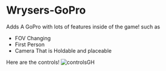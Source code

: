 # Wrysers-GoPro
Adds A GoPro with lots of features inside of the game! such as
- FOV Changing
- First Person
- Camera That is Holdable and placeable

Here are the controls!
![controlsGH](https://user-images.githubusercontent.com/104174626/168456093-4067c078-d883-4914-ad2a-d25b3cde7462.png)
